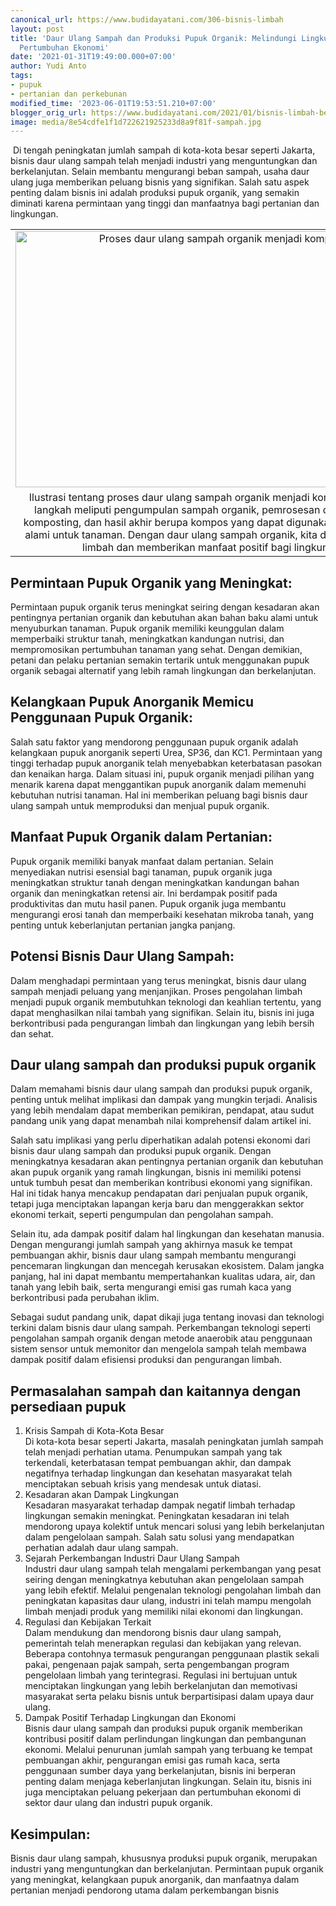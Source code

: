 ```yaml
---
canonical_url: https://www.budidayatani.com/306-bisnis-limbah
layout: post
title: 'Daur Ulang Sampah dan Produksi Pupuk Organik: Melindungi Lingkungan dan Mendorong
  Pertumbuhan Ekonomi'
date: '2021-01-31T19:49:00.000+07:00'
author: Yudi Anto
tags:
- pupuk
- pertanian dan perkebunan
modified_time: '2023-06-01T19:53:51.210+07:00'
blogger_orig_url: https://www.budidayatani.com/2021/01/bisnis-limbah-berlimpah-laba.html
image: media/8e54cdfe1f1d722621925233d8a9f81f-sampah.jpg
---
```

<p>&nbsp;Di tengah peningkatan jumlah sampah di kota-kota besar seperti Jakarta, bisnis daur ulang sampah telah menjadi industri yang menguntungkan dan berkelanjutan. Selain membantu mengurangi beban sampah, usaha daur ulang juga memberikan peluang bisnis yang signifikan. Salah satu aspek penting dalam bisnis ini adalah produksi pupuk organik, yang semakin diminati karena permintaan yang tinggi dan manfaatnya bagi pertanian dan lingkungan.</p><table align="center" cellpadding="0" cellspacing="0" class="tr-caption-container" style="margin-left: auto; margin-right: auto;"><tbody><tr><td style="text-align: center;"><a href="https://blogger.googleusercontent.com/img/b/R29vZ2xl/AVvXsEgU0Fo5wcxaR47MK4MG451kUGB6rdT6PmeRsYdDH5nkKVx2l86xsM8kw8ADy1BxmgrAvxiP9NhrmZLvpYkExjdTiErbYlSyyTCwQeKzoIMopliIVNWjOAmsuDuw8I-UUns6AWk0pzINM5__KEqD04fTgKqvtTiQgkZACSLmkBEQsOkipHNfxrsCPj29lg/s1876/sampah.jpg" imageanchor="1" style="margin-left: auto; margin-right: auto;"><img alt="Proses daur ulang sampah organik menjadi kompos" border="0" data-original-height="1200" data-original-width="1876" height="410" src="https://blogger.googleusercontent.com/img/b/R29vZ2xl/AVvXsEgU0Fo5wcxaR47MK4MG451kUGB6rdT6PmeRsYdDH5nkKVx2l86xsM8kw8ADy1BxmgrAvxiP9NhrmZLvpYkExjdTiErbYlSyyTCwQeKzoIMopliIVNWjOAmsuDuw8I-UUns6AWk0pzINM5__KEqD04fTgKqvtTiQgkZACSLmkBEQsOkipHNfxrsCPj29lg/w640-h410/sampah.jpg" title="Proses Daur Ulang Sampah Organik Menjadi Kompos" width="640" /></a></td></tr><tr><td class="tr-caption" style="text-align: center;">Ilustrasi tentang proses daur ulang sampah organik menjadi kompos. Langkah-langkah meliputi pengumpulan sampah organik, pemrosesan dengan metode komposting, dan hasil akhir berupa kompos yang dapat digunakan sebagai pupuk alami untuk tanaman. Dengan daur ulang sampah organik, kita dapat mengurangi limbah dan memberikan manfaat positif bagi lingkungan.</td></tr></tbody></table><h2>Permintaan Pupuk Organik yang Meningkat:</h2><p>Permintaan pupuk organik terus meningkat seiring dengan kesadaran akan pentingnya pertanian organik dan kebutuhan akan bahan baku alami untuk menyuburkan tanaman. Pupuk organik memiliki keunggulan dalam memperbaiki struktur tanah, meningkatkan kandungan nutrisi, dan mempromosikan pertumbuhan tanaman yang sehat. Dengan demikian, petani dan pelaku pertanian semakin tertarik untuk menggunakan pupuk organik sebagai alternatif yang lebih ramah lingkungan dan berkelanjutan.</p><h2>Kelangkaan Pupuk Anorganik Memicu Penggunaan Pupuk Organik:</h2><p>Salah satu faktor yang mendorong penggunaan pupuk organik adalah kelangkaan pupuk anorganik seperti Urea, SP36, dan KC1. Permintaan yang tinggi terhadap pupuk anorganik telah menyebabkan keterbatasan pasokan dan kenaikan harga. Dalam situasi ini, pupuk organik menjadi pilihan yang menarik karena dapat menggantikan pupuk anorganik dalam memenuhi kebutuhan nutrisi tanaman. Hal ini memberikan peluang bagi bisnis daur ulang sampah untuk memproduksi dan menjual pupuk organik.</p><h2>Manfaat Pupuk Organik dalam Pertanian:</h2><p>Pupuk organik memiliki banyak manfaat dalam pertanian. Selain menyediakan nutrisi esensial bagi tanaman, pupuk organik juga meningkatkan struktur tanah dengan meningkatkan kandungan bahan organik dan meningkatkan retensi air. Ini berdampak positif pada produktivitas dan mutu hasil panen. Pupuk organik juga membantu mengurangi erosi tanah dan memperbaiki kesehatan mikroba tanah, yang penting untuk keberlanjutan pertanian jangka panjang.</p><h2>Potensi Bisnis Daur Ulang Sampah:</h2><p>Dalam menghadapi permintaan yang terus meningkat, bisnis daur ulang sampah menjadi peluang yang menjanjikan. Proses pengolahan limbah menjadi pupuk organik membutuhkan teknologi dan keahlian tertentu, yang dapat menghasilkan nilai tambah yang signifikan. Selain itu, bisnis ini juga berkontribusi pada pengurangan limbah dan lingkungan yang lebih bersih dan sehat.</p><h2>Daur ulang sampah dan produksi pupuk organik</h2><p>Dalam memahami bisnis daur ulang sampah dan produksi pupuk organik, penting untuk melihat implikasi dan dampak yang mungkin terjadi. Analisis yang lebih mendalam dapat memberikan pemikiran, pendapat, atau sudut pandang unik yang dapat menambah nilai komprehensif dalam artikel ini.</p><p>Salah satu implikasi yang perlu diperhatikan adalah potensi ekonomi dari bisnis daur ulang sampah dan produksi pupuk organik. Dengan meningkatnya kesadaran akan pentingnya pertanian organik dan kebutuhan akan pupuk organik yang ramah lingkungan, bisnis ini memiliki potensi untuk tumbuh pesat dan memberikan kontribusi ekonomi yang signifikan. Hal ini tidak hanya mencakup pendapatan dari penjualan pupuk organik, tetapi juga menciptakan lapangan kerja baru dan menggerakkan sektor ekonomi terkait, seperti pengumpulan dan pengolahan sampah.</p><p>Selain itu, ada dampak positif dalam hal lingkungan dan kesehatan manusia. Dengan mengurangi jumlah sampah yang akhirnya masuk ke tempat pembuangan akhir, bisnis daur ulang sampah membantu mengurangi pencemaran lingkungan dan mencegah kerusakan ekosistem. Dalam jangka panjang, hal ini dapat membantu mempertahankan kualitas udara, air, dan tanah yang lebih baik, serta mengurangi emisi gas rumah kaca yang berkontribusi pada perubahan iklim.</p><p>Sebagai sudut pandang unik, dapat dikaji juga tentang inovasi dan teknologi terkini dalam bisnis daur ulang sampah. Perkembangan teknologi seperti pengolahan sampah organik dengan metode anaerobik atau penggunaan sistem sensor untuk memonitor dan mengelola sampah telah membawa dampak positif dalam efisiensi produksi dan pengurangan limbah.</p><h2>Permasalahan sampah dan kaitannya dengan persediaan pupuk</h2><ol><li>Krisis Sampah di Kota-Kota Besar<br />Di kota-kota besar seperti Jakarta, masalah peningkatan jumlah sampah telah menjadi perhatian utama. Penumpukan sampah yang tak terkendali, keterbatasan tempat pembuangan akhir, dan dampak negatifnya terhadap lingkungan dan kesehatan masyarakat telah menciptakan sebuah krisis yang mendesak untuk diatasi.</li><li>Kesadaran akan Dampak Lingkungan<br />Kesadaran masyarakat terhadap dampak negatif limbah terhadap lingkungan semakin meningkat. Peningkatan kesadaran ini telah mendorong upaya kolektif untuk mencari solusi yang lebih berkelanjutan dalam pengelolaan sampah. Salah satu solusi yang mendapatkan perhatian adalah daur ulang sampah.</li><li>Sejarah Perkembangan Industri Daur Ulang Sampah<br />Industri daur ulang sampah telah mengalami perkembangan yang pesat seiring dengan meningkatnya kebutuhan akan pengelolaan sampah yang lebih efektif. Melalui pengenalan teknologi pengolahan limbah dan peningkatan kapasitas daur ulang, industri ini telah mampu mengolah limbah menjadi produk yang memiliki nilai ekonomi dan lingkungan.</li><li>Regulasi dan Kebijakan Terkait<br />Dalam mendukung dan mendorong bisnis daur ulang sampah, pemerintah telah menerapkan regulasi dan kebijakan yang relevan. Beberapa contohnya termasuk pengurangan penggunaan plastik sekali pakai, pengenaan pajak sampah, serta pengembangan program pengelolaan limbah yang terintegrasi. Regulasi ini bertujuan untuk menciptakan lingkungan yang lebih berkelanjutan dan memotivasi masyarakat serta pelaku bisnis untuk berpartisipasi dalam upaya daur ulang.</li><li>Dampak Positif Terhadap Lingkungan dan Ekonomi<br />Bisnis daur ulang sampah dan produksi pupuk organik memberikan kontribusi positif dalam perlindungan lingkungan dan pembangunan ekonomi. Melalui penurunan jumlah sampah yang terbuang ke tempat pembuangan akhir, pengurangan emisi gas rumah kaca, serta penggunaan sumber daya yang berkelanjutan, bisnis ini berperan penting dalam menjaga keberlanjutan lingkungan. Selain itu, bisnis ini juga menciptakan peluang pekerjaan dan pertumbuhan ekonomi di sektor daur ulang dan industri pupuk organik.</li></ol><h2>Kesimpulan:</h2><p>Bisnis daur ulang sampah, khususnya produksi pupuk organik, merupakan industri yang menguntungkan dan berkelanjutan. Permintaan pupuk organik yang meningkat, kelangkaan pupuk anorganik, dan manfaatnya dalam pertanian menjadi pendorong utama dalam perkembangan bisnis</p>